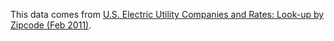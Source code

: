 This data comes from [U.S. Electric Utility Companies and Rates: Look-up by Zipcode (Feb 2011)](https://catalog.data.gov/dataset/u-s-electric-utility-companies-and-rates-look-up-by-zipcode-feb-2011-57a7c).
